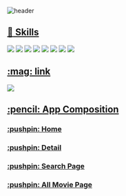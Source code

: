 
![header](https://capsule-render.vercel.app/api?type=waving&color=auto&height=300&section=header&text=Movies%20Project&fontSize=90)
<a href="url" > <h2>:pencil: Skills </h2> </a>
<div>
	   <img src="https://img.shields.io/badge/React-61DAFB?style=flat-square&logo=React&logoColor=white"/>
  <img src="https://img.shields.io/badge/Redux-764ABC?style=flat-square&logo=Redux&logoColor=white"/>
  <img src="https://img.shields.io/badge/Axios-5A29E4?style=flat-square&logo=Axios&logoColor=white"/>
	<img src="https://img.shields.io/badge/HTML5-E34F26?style=flat-square&logo=HTML5&logoColor=white" />
	<img src="https://img.shields.io/badge/CSS3-1572B6?style=flat-square&logo=CSS3&logoColor=white" />
  <img src="https://img.shields.io/badge/JavaScript-F7DF1E?style=flat-square&logo=JavaScript&logoColor=white"/>
  <img src="https://img.shields.io/badge/Node.js-339933?style=flat-square&logo=Node.js&logoColor=white"/>
  <img src="https://img.shields.io/badge/Bootstrap-7952B3?style=flat-square&logo=Bootstrap&logoColor=white"/>
</div>
<a href="url" > <h2>:mag: link </h2></a>
<img src="./movies_img/all.png"></img>
<a href="url" > <h2>:pencil: App Composition </h2> </a>
<a href="url" > <h3>:pushpin: Home </h2> </a>
<a href="url" > <h3>:pushpin: Detail </h2> </a>
<a href="url" > <h3>:pushpin: Search Page </h2> </a>
<a href="url" > <h3>:pushpin: All Movie Page </h2> </a>






